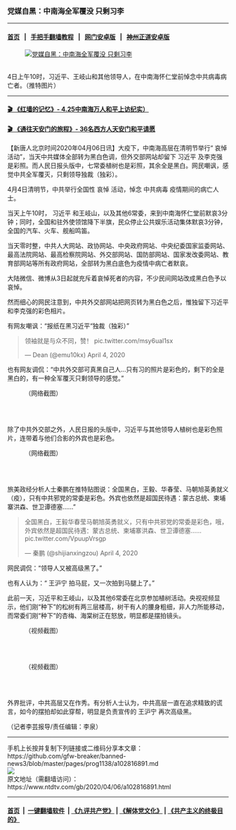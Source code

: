 ### 党媒自黑：中南海全军覆没 只剩习李
------------------------

#### [首页](https://github.com/gfw-breaker/banned-news3/blob/master/README.md) &nbsp;&nbsp;|&nbsp;&nbsp; [手把手翻墙教程](https://github.com/gfw-breaker/guides/wiki) &nbsp;&nbsp;|&nbsp;&nbsp; [网门安卓版](https://github.com/oGate2/oGate) &nbsp;&nbsp;|&nbsp;&nbsp; [神州正道安卓版](https://github.com/SzzdOgate/update) 



<div><div class="featured_image">
 <a href="https://i.ntdtv.com/assets/uploads/2020/04/EU2_cklU8AcyOQw.jpg" target="_blank">
  <figure>
   <img alt="党媒自黑：中南海全军覆没 只剩习李" src="https://i.ntdtv.com/assets/uploads/2020/04/EU2_cklU8AcyOQw-800x450.jpg"/>
  </figure><br/>
 </a>
 <span class="caption">
  4日上午10时，习近平、王岐山和其他领导人，在中南海怀仁堂前悼念中共病毒病亡者。（推特图片）
 </span>
</div>
</div><hr/>

#### [ 🎬  《红墙的记忆》- 4.25中南海万人和平上访纪实）](http://141.164.39.94:10000/videos/legend/425.html)

 #### [ 🎬  《通往天安门的旅程》- 36名西方人天安门和平请愿 ](http://141.164.39.94:10000/videos/legend/JTT.html)

<div><div class="post_content" itemprop="articleBody">
 <p>
  【新唐人北京时间2020年04月06日讯】大疫下，中南海高层在清明节举行“
  <ok href="https://www.ntdtv.com/gb/哀悼.htm">
   哀悼
  </ok>
  活动”，当天中共媒体全部转为黑白色调，但外交部网站却留下
  <ok href="https://www.ntdtv.com/gb/习近平.htm">
   习近平
  </ok>
  及李克强是彩照。而人民日报头版中，七常委植树也是彩照，其余全是黑白。网民嘲讽，感觉中共全军覆灭，只剩领导独裁（独彩）。
 </p>
 <p>
  4月4日清明节，中共举行全国性
  <ok href="https://www.ntdtv.com/gb/哀悼.htm">
   哀悼
  </ok>
  活动，悼念
  <ok href="https://www.ntdtv.com/gb/中共病毒.htm">
   中共病毒
  </ok>
  疫情期间的病亡人士。
 </p>
 <p>
  当天上午10时，
  <ok href="https://www.ntdtv.com/gb/习近平.htm">
   习近平
  </ok>
  和王岐山，以及其他6常委，来到中南海怀仁堂前默哀3分钟；同时，全国和驻外使领馆降下半旗，民众停止公共娱乐活动集体默哀3分钟，全国的汽车、火车、舰船鸣笛。
 </p>
 <p>
  当天零时整，中共人大网站、政协网站、中央政府网站、中央纪委国家监委网站、最高法院网站、最高检察院网站、外交部网站、国防部网站、国家发改委网站、教育部网站等所有政府网站，全部转为黑白底色为疫情中病亡者默哀。
 </p>
 <p>
  大陆微信、微博从3日起就充斥着哀悼死者的内容，不少民间网站改成黑白色予以哀悼。
 </p>
 <p>
  然而细心的网民注意到，中共外交部网站把网页转为黑白色之后，惟独留下习近平和李克强的彩色相片。
 </p>
 <p>
  有网友嘲讽：“报纸在黑习近平“独裁（独彩）”
 </p>
 <blockquote class="twitter-tweet" data-dnt="true" data-width="500">
  <p dir="ltr" lang="zh">
   领袖就是与众不同，赞！
   <ok href="https://t.co/msy6ual1sx">
    pic.twitter.com/msy6ual1sx
   </ok>
  </p>
  <p>
   — Dean (@emu10kx)
   <ok href="https://twitter.com/emu10kx/status/1246437711365337091?ref_src=twsrc%5Etfw">
    April 4, 2020
   </ok>
  </p>
 </blockquote>
 <p>
  <script async="" charset="utf-8" src="https://platform.twitter.com/widgets.js">
  </script>
 </p>
 <p>
  <p>
   也有网友调侃：“中共外交部可真黑自己人…只有习的照片是彩色的，剩下的全是黑白的，有一种全军覆灭只剩领导的感觉。”
  </p>
  <figure class="wp-caption alignnone" id="attachment_102816902" style="width: 600px">
   <ok href="https://i.ntdtv.com/assets/uploads/2020/04/0989e63aea57520981141c5e899f8997-1.jpg">
    <img alt="" class="size-medium wp-image-102816902" src="https://i.ntdtv.com/assets/uploads/2020/04/0989e63aea57520981141c5e899f8997-1-600x627.jpg"/>
   </ok>
   <br/><figcaption class="wp-caption-text">
    （网络截图）
   </figcaption><br/>
  </figure><br/>
  <p>
   除了中共外交部之外，人民日报的头版中，习近平与其他领导人植树也是彩色照片，连带着与他们合影的外宾也是彩色。
  </p>
  <figure class="wp-caption alignnone" id="attachment_102816904" style="width: 600px">
   <ok href="https://i.ntdtv.com/assets/uploads/2020/04/a5d808cb3309ef06f598c7fd4295104a.jpg">
    <img alt="" class="size-medium wp-image-102816904" src="https://i.ntdtv.com/assets/uploads/2020/04/a5d808cb3309ef06f598c7fd4295104a-600x503.jpg"/>
   </ok>
   <br/><figcaption class="wp-caption-text">
    （网络截图）
   </figcaption><br/>
  </figure><br/>
  <p>
   旅美政经分析人士秦鹏在推特贴图说：全国黑白，王毅、华春莹、马朝旭英勇就义（疫），只有中共邪党的常委是彩色。外宾也依然是超国民待遇：蒙古总统、柬埔寨洪森、世卫谭德塞……”
  </p>
  <blockquote class="twitter-tweet" data-dnt="true" data-width="500">
   <p dir="ltr" lang="zh">
    全国黑白，王毅华春莹马朝旭英勇就义，只有中共邪党的常委是彩色，哦，外宾依然是超国民待遇：蒙古总统、柬埔寨洪森、世卫谭德塞……
    <ok href="https://t.co/VpuupVrsgp">
     pic.twitter.com/VpuupVrsgp
    </ok>
   </p>
   <p>
    — 秦鹏 (@shijianxingzou)
    <ok href="https://twitter.com/shijianxingzou/status/1246307720757723136?ref_src=twsrc%5Etfw">
     April 4, 2020
    </ok>
   </p>
  </blockquote>
  <p>
   <script async="" charset="utf-8" src="https://platform.twitter.com/widgets.js">
   </script>
  </p>
  <p>
   <p>
    网民调侃：“领导人又被高级黑了。”
   </p>
   <p>
    也有人认为：“
    <ok href="https://www.ntdtv.com/gb/王沪宁.htm">
     王沪宁
    </ok>
    拍马屁，又一次拍到马腿上了。”
   </p>
   <p>
    此前一天，习近平和王岐山，以及其他6常委在北京参加植树活动。央视视频显示，他们刚“种下”的松树有两三层楼高，树干有人的腰身粗细，非人力所能移动，而常委们刚“种下”的杏梅、海棠树正在怒放，明显都是摆拍镜头。
   </p>
   <figure class="wp-caption alignnone" id="attachment_102816895" style="width: 572px">
    <ok href="https://i.ntdtv.com/assets/uploads/2020/04/ace85c282cb28c7ee07d696f5cd6614d.jpg">
     <img alt="" class="size-full wp-image-102816895" src="https://i.ntdtv.com/assets/uploads/2020/04/ace85c282cb28c7ee07d696f5cd6614d.jpg"/>
    </ok>
    <br/><figcaption class="wp-caption-text">
     （视频截图）
    </figcaption><br/>
   </figure><br/>
   <figure class="wp-caption alignnone" id="attachment_102816900" style="width: 583px">
    <ok href="https://i.ntdtv.com/assets/uploads/2020/04/ba1c654be33f8c0e262314d8f28005ed.jpg">
     <img alt="" class="size-full wp-image-102816900" src="https://i.ntdtv.com/assets/uploads/2020/04/ba1c654be33f8c0e262314d8f28005ed.jpg"/>
    </ok>
    <br/><figcaption class="wp-caption-text">
     （视频截图）
    </figcaption><br/>
   </figure><br/>
   <p>
    外界批评，中共高层又在作秀。有分析人士认为，中共高层一直在追求精致的谎言，如今的摆拍却如此穿帮，明显是负责宣传的
    <ok href="https://www.ntdtv.com/gb/王沪宁.htm">
     王沪宁
    </ok>
    再次高级黑。
   </p>
   <p>
    （记者李芸报导/责任编辑：李泉）
   </p>
   <div class="single_ad">
   </div>
  </p>
 </p>
</div>
</div>
<hr/>
手机上长按并复制下列链接或二维码分享本文章：<br/>
https://github.com/gfw-breaker/banned-news3/blob/master/pages/prog1138/a102816891.md <br/>
<a href='https://github.com/gfw-breaker/banned-news3/blob/master/pages/prog1138/a102816891.md'><img src='https://github.com/gfw-breaker/banned-news3/blob/master/pages/prog1138/a102816891.md.png'/></a> <br/>
原文地址（需翻墙访问）：https://www.ntdtv.com/gb/2020/04/06/a102816891.html


------------------------
#### [首页](https://github.com/gfw-breaker/banned-news3/blob/master/README.md) &nbsp;|&nbsp; [一键翻墙软件](https://github.com/gfw-breaker/nogfw/blob/master/README.md) &nbsp;| [《九评共产党》](https://github.com/gfw-breaker/9ping.md/blob/master/README.md#九评之一评共产党是什么) | [《解体党文化》](https://github.com/gfw-breaker/jtdwh.md/blob/master/README.md) | [《共产主义的终极目的》](https://github.com/gfw-breaker/gczydzjmd.md/blob/master/README.md)


<img src='http://gfw-breaker.win/banned-news3/pages/prog1138/a102816891.md' width='0px' height='0px'/>